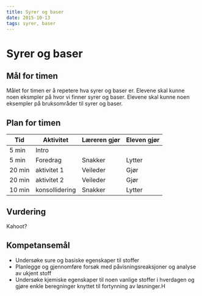 ```yaml
---
title: Syrer og baser
date: 2015-10-13
tags: syrer, baser
---
```


# Syrer og baser


## Mål for timen

Målet for timen er å repetere hva syrer og baser er. Elevene skal kunne noen eksmpler på hvor vi finner syrer og baser. Elevene skal kunne noen eksempler på bruksområder til syrer og baser.

## Plan for timen

Tid    | Aktivitet      | Læreren gjør   | Eleven gjør
---    | -------        | -------------- | ----------
5 min  | Intro          |                |
5 min  | Foredrag       | Snakker        | Lytter
20 min | aktivitet 1    | Veileder       | Gjør
20 min | aktivitet 2    | Veileder       | Gjør
10 min | konsollidering | Snakker        | Lytter

## Vurdering

Kahoot?

## Kompetansemål

- Undersøke sure og basiske egenskaper til stoffer 
- Planlegge og gjennomføre forsøk med påvisningsreaksjoner og analyse av ukjent stoff 
- Undersøke kjemiske egenskaper til noen vanlige stoffer i hverdagen og gjøre enkle beregninger knyttet til fortynning av løsninger.H 
